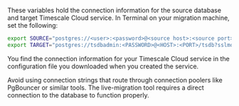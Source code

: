 These variables hold the connection information for the source database and target Timescale Cloud service.
In Terminal on your migration machine, set the following:

```bash
export SOURCE="postgres://<user>:<password>@<source host>:<source port>/<db_name>"
export TARGET="postgres://tsdbadmin:<PASSWORD>@<HOST>:<PORT>/tsdb?sslmode=require"
```
You find the connection information for your Timescale Cloud service in the configuration file you
downloaded when you created the service.

<Highlight type="important">
Avoid using connection strings that route through connection poolers like PgBouncer or similar tools. The live-migration tool requires a direct connection to the database to function properly.
</Highlight>
